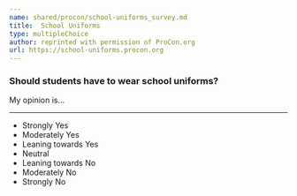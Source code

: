 ```yaml
---
name: shared/procon/school-uniforms_survey.md
title:  School Uniforms 
type: multipleChoice
author: reprinted with permission of ProCon.org
url: https://school-uniforms.procon.org 
---
```


###  Should students have to wear school uniforms?

My opinion is...

---

- Strongly Yes
- Moderately Yes
- Leaning towards Yes
- Neutral
- Leaning towards No
- Moderately No
- Strongly No

